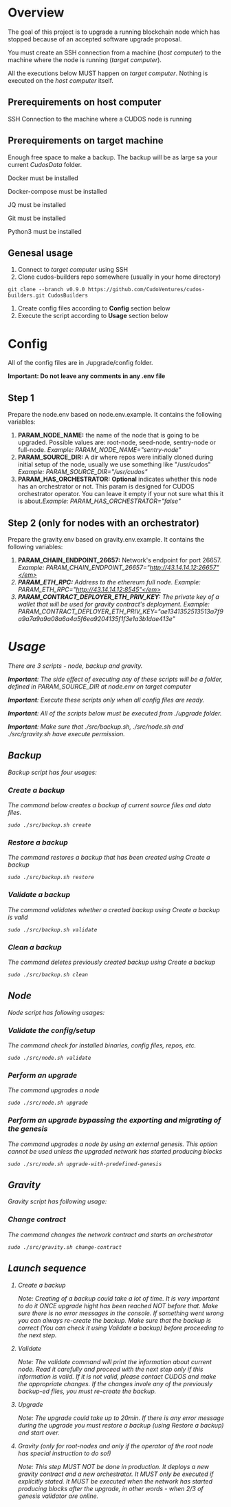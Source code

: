 # Overview

The goal of this project is to upgrade a running blockchain node which has stopped because of an accepted software upgrade proposal.

You must create an SSH connection from a machine (<em>host computer</em>) to the machine where the node is running (<em>target computer</em>).

All the executions below MUST happen on <em>target computer</em>. Nothing is executed on the <em>host computer</em> itself.

## Prerequirements on host computer

SSH Connection to the machine where a CUDOS node is running

## Prerequirements on target machine

Enough free space to make a backup. The backup will be as large sa your current <em>CudosData</em> folder.

Docker must be installed

Docker-compose must be installed

JQ must be installed

Git must be installed

Python3 must be installed

## Genesal usage

1. Connect to <em>target computer</em> using SSH
1. Clone cudos-builders repo somewhere (usually in your home directory)
```
git clone --branch v0.9.0 https://github.com/CudoVentures/cudos-builders.git CudosBuilders
```
1. Create config files according to **Config** section below
1. Execute the script according to **Usage** section below

# Config

All of the config files are in ./upgrade/config folder.

**Important: Do not leave any comments in any .env file**

## Step 1

Prepare the node.env based on node.env.example. It contains the following variables:

1. **PARAM_NODE_NAME:** the name of the node that is going to be upgraded. Possible values are: root-node, seed-node, sentry-node or full-node. <em>Example: PARAM_NODE_NAME="sentry-node"</em>
1. **PARAM_SOURCE_DIR:** A dir where repos were initially cloned during initial setup of the node, usually we use something like "/usr/cudos" <em>Example: PARAM_SOURCE_DIR="/usr/cudos"</em>
1. **PARAM_HAS_ORCHESTRATOR:** **Optional** indicates whether this node has an orchestrator or not. This param is designed for CUDOS orchestrator operator. You can leave it empty if your not sure what this it is about.<em>Example: PARAM_HAS_ORCHESTRATOR="false"</em>

## Step 2 (only for nodes with an orchestrator)

Prepare the gravity.env based on gravity.env.example. It contains the following variables:

1. **PARAM_CHAIN_ENDPOINT_26657:** Network's endpoint for port 26657. <em>Example: PARAM_CHAIN_ENDPOINT_26657="http://43.14.14.12:26657"</em>
1. **PARAM_ETH_RPC:** Address to the ethereum full node. <em>Example: PARAM_ETH_RPC="http://43.14.14.12:8545"</em>
1. **PARAM_CONTRACT_DEPLOYER_ETH_PRIV_KEY:** The private key of a wallet that will be used for gravity contract's deployment. <em>Example: PARAM_CONTRACT_DEPLOYER_ETH_PRIV_KEY="ae1341352513513a7f9a9a7a9a9a08a6a4a5f6ea9204135f1f3e1a3b1dae413e"</em>

# Usage

There are 3 scripts - <em>node</em>, <em>backup</em> and <em>gravity</em>.

**Important**: The side effect of executing any of these scripts will be a folder, defined in PARAM_SOURCE_DIR at node.env on <em>target computer</em>

**Important**: Execute these scripts only when all config files are ready.

**Important**: All of the scripts below must be executed from ./upgrade folder.

**Important**: Make sure that <em>./src/backup.sh</em>, <em>./src/node.sh</em> and <em>./src/gravity.sh</em> have execute permission. 

## Backup

Backup script has four usages:

### Create a backup
The command below creates a backup of current source files and data files.
```
sudo ./src/backup.sh create
```

### Restore a backup
The command restores a backup that has been created using <em>Create a backup</em>
```
sudo ./src/backup.sh restore
```

### Validate a backup
The command validates whether a created backup using <em>Create a backup</em> is valid
```
sudo ./src/backup.sh validate
```

### Clean a backup
The command deletes previously created backup using <em>Create a backup</em>
```
sudo ./src/backup.sh clean
```

## Node

Node script has following usages:

### Validate the config/setup
The command check for installed binaries, config files, repos, etc.
```
sudo ./src/node.sh validate
```

### Perform an upgrade
The command upgrades a node
```
sudo ./src/node.sh upgrade
```

### Perform an upgrade bypassing the exporting and migrating of the genesis
The command upgrades a node by using an external genesis. This option cannot be used unless the upgraded network has started producing blocks
```
sudo ./src/node.sh upgrade-with-predefined-genesis
```


## Gravity

Gravity script has following usage:

### Change contract
The command changes the network contract and starts an orchestrator
```
sudo ./src/gravity.sh change-contract
```

## Launch sequence

1. Create a backup
    
    <em>Note:</em> Creating of a backup could take a lot of time. It is very important to do it ONCE upgrade hight has been reached NOT before that. Make sure there is no error messages in the console. If something went wrong you can always re-create the backup. Make sure that the backup is correct (You can check it using <em>Validate a backup</em>) before proceeding to the next step.

2. Validate

    <em>Note:</em> The validate command will print the information about current node. Read it carefully and proceed with the next step only if this information is valid. If it is not valid, please contact CUDOS and make the appropriate changes. If the changes invole any of the previously backup-ed files, you must re-create the backup.

3. Upgrade

    <em>Note: </em> The upgrade could take up to 20min. If there is any error message during the upgrade you must restore a backup (using <em>Restore a backup</em>) and start over.

4. Gravity (only for root-nodes and only if the operator of the root node has special instruction to do so!)

    <em>Note: </em> This step MUST NOT be done in production. It deploys a new gravity contract and a new orchestrator. It MUST only be executed if explicitly stated. It MUST be executed when the network has started producing blocks after the upgrade, in other words - when 2/3 of genesis validator are online.

